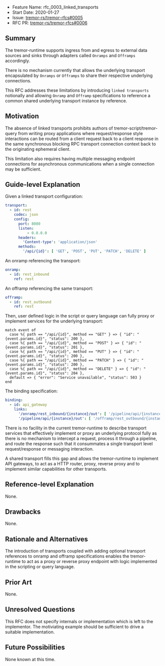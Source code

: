 - Feature Name: rfc_0003_linked_transports
- Start Date: 2020-01-27
- Issue: [tremor-rs/tremor-rfcs#0005](https://github.com/tremor-rs/tremor-rfcs/issues/5)
- RFC PR: [tremor-rs/tremor-rfcs#0006](https://github.com/tremor-rs/tremor-rfcs/pull/6)

## Summary
[summary]: #summary

The tremor-runtime supports ingress from and egress to external data sources and
sinks through adapters called `Onramps` and `Offramps` accordingly.

There is no mechanism currently that allows the underlying transport encapsulated by `Onramps` or `Offramps` to share their respective underlying connections.

This RFC addresses these limitations by introducing `linked transports` notionally and allowing `Onramp` and `Offramp` specifications to reference a common shared underlying transport instance by reference.

## Motivation
[motivation]: #motivation

The absence of linked transports prohibits authors of tremor-script/tremor-query
from writing proxy applications where request/response style interactions can be
routed from a client request back to a client response in the same synchronous blocking RPC transport connection context back to the originating ephemeral client.

This limitation also requires having multiple messaging endpoint connections for asynchronous communications when a single connection may be sufficient.

## Guide-level Explanation
[guide-level-explanation]: #guide-level-explanation

Given a linked transport configuration:

```yaml
transport:
  - id: rest
    codec: json
    config:
      port: 8080
      listen:
          - 0.0.0.0
      headers:
        'Content-type': 'application/json'
      methods:
        '/api/{id}': [ 'GET', 'POST', 'PUT', 'PATCH', 'DELETE' ]
```

An onramp referencing the transport:

```yaml
onramp:
  - id: rest_inbound
    ref: rest
```

An offramp referencing the same transport:

```yaml
offramp:
  - id: rest_outbound
    ref: rest
```

Then, user defined logic in the script or query language can fully proxy or implement services for the underlying transport:

```tremor
match event of
  case %{ path == "/api/{id}", method == "GET" } => { "id": "{event.params.id}", "status": 200 },
  case %{ path == "/api/{id}", method == "POST" } => { "id": "{event.params.id}", "status": 201 },
  case %{ path == "/api/{id}", method == "PUT" } => { "id": "{event.params.id}", "status": 200 },
  case %{ path == "/api/{id}", method == "PATCH" } => { "id": "{event.params.id}", "status": 200 },
  case %{ path == "/api/{id}", method == "DELETE" } => { "id": "{event.params.id}", "status": 204 },
  default => { "error": "Service unavailable", "status": 503 }
end
```

The binding specification:

```yaml
binding:
  - id: api_gateway
    links:
      '/onramp/rest_inbound/{instance}/out': [ '/pipeline/api/{instance}/in' ]
      '/pipeline/api/{instance}/out': [ '/offramp/rest_outbound/{instance}/in'  ]
```

There is no facility in the current tremor-runtime to describe transport services that effectively implement or proxy an underlying protocol fully as there is no mechanism to intercept a request, process it through a pipeline, and route the response such that it consummates a single transport level request/response or messaging interaction.

A shared transport fills this gap and allows the tremor-runtime to implement API gateways, to act as a HTTP router, proxy, reverse proxy and to implement similar capabilities for other transports.


## Reference-level Explanation
[reference-level-explanation]: #reference-level-explanation

None.

## Drawbacks
[drawbacks]: #drawbacks

None.

## Rationale and Alternatives
[rationale-and-alternatives]: #rationale-and-alternatives

The introduction of transports coupled with adding optional transport references
to onramp and offramp specifications enables the tremor-runtime to act as a proxy or reverse proxy endpoint with logic implemented in the scripting or query language.

## Prior Art
[prior-art]: #prior-art

None.

## Unresolved Questions
[unresolved-questions]: #unresolved-questions

This RFC does not specify internals or implementation which is left to the implementor. The motiviating example should be sufficient to drive a suitable implementation.

## Future Possibilities
[future-possibilities]: #future-possibilities

None known at this time.
